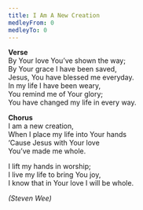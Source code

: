 ```yaml
---
title: I Am A New Creation
medleyFrom: 0
medleyTo: 0
---
```


**Verse**  
By Your love You’ve shown the way;  
By Your grace I have been saved,  
Jesus, You have blessed me everyday.  
In my life I have been weary,  
You remind me of Your glory;  
You have changed my life in every way.

**Chorus**  
I am a new creation,  
When I place my life into Your hands  
‘Cause Jesus with Your love  
You’ve made me whole.

I lift my hands in worship;  
I live my life to bring You joy,  
I know that in Your love I will be whole.

_(Steven Wee)_
